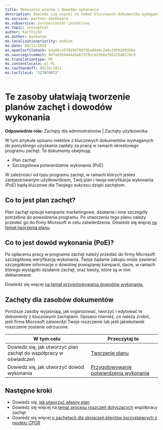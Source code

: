 ```yaml
---
title: Omówienie planów i dowodów wykonania
description: Dowiedz się więcej na temat kluczowych dokumentów wymaganych przez zachęty, w tym planu zachęt do współpracy oświadczeń i szczegółowego potwierdzenia wykonania (PoE).
ms.service: partner-dashboard
ms.subservice: partnercenter-incentives
ms.topic: conceptual
author: Karthic83
ms.author: kashanum
ms.localizationpriority: medium
ms.date: 09/11/2020
ms.openlocfilehash: bda06ce5f929d784f95ed9a9c248c29f6209356e
ms.sourcegitcommit: 847ad384d44a5a673791cb2950af02225d8174c9
ms.translationtype: MT
ms.contentlocale: pl-PL
ms.lasthandoff: 09/16/2021
ms.locfileid: "127876972"
---
```

# <a name="use-these-resources-to-help-you-create-incentives-plans-and-proofs-of-execution"></a>Te zasoby ułatwiają tworzenie planów zachęt i dowodów wykonania

**Odpowiednie role:** Zachęty dla administratorów | Zachęty użytkownika

W tym artykule opisano niektóre z kluczowych dokumentów wymaganych do pomyślnego uzyskania zapłaty za pracę w ramach określonego programu zachęt. Te dokumenty obejmują:

- Plan zachęt
- Szczegółowa potwierdzenie wykonania (PoE)

W zależności od typu programu zachęt, w ramach których jesteś zarejestrowanym użytkownikiem, Twój plan i twoja weryfikacja wykonania (PoE) będą kluczowe dla Twojego sukcesu dzięki zachętom.

## <a name="what-is-an-incentives-plan"></a>Co to jest plan zachęt?

Plan zachęt opisuje kampanie marketingowe, działania i inne szczegóły potrzebne do powodzenia programu. Po utworzeniu tego planu należy przesłać go do firmy Microsoft w celu zatwierdzenia. Dowiedz się więcej [na temat tworzenia planu](incentives-create-your-plan.md).

## <a name="what-is-a-proof-of-execution-poe"></a>Co to jest dowód wykonania (PoE)?

Po opłaceniu pracy w programie zachęt należy przesłać do firmy Microsoft szczegółową weryfikację wykonania. Twoje żądanie zakupu może zawierać szczegółowe informacje o dowolnej powiązanej kampanii, dacie, w ramach którego wystąpiło działanie zachęt, oraz kwoty, które są w nim deklarowane. 

Dowiedz się więcej [na temat przygotowywania dowodów wykonania.](incentives-prepare-your-proof-of-execution.md)

## <a name="incentives-document-resources"></a>Zachęty dla zasobów dokumentów

Poniższe zasoby wyjaśniają, jak organizować, tworzyć i edytować te dokumenty z kluczowymi zachętami. Opisano również, co należy zrobić, jeśli firma Microsoft zatwierdzi Twoje roszczenie lub jeśli jakiekolwiek roszczenie zostanie odrzucone.

|  **W tym celu**  |  **Przeczytaj to**  |
|--------------|-----------|
| Dowiedz się, jak utworzyć plan zachęt do współpracy w oświadczeń | [Tworzenie planu](incentives-create-your-plan.md)  |
Dowiedz się, jak utworzyć dowód wykonania | [Przygotowywanie potwierdzenia wykonania](incentives-prepare-your-proof-of-execution.md)  |

## <a name="next-steps"></a>Następne kroki

- Dowiedz się, [jak utworzyć własny plan](incentives-create-your-plan.md)
- Dowiedz się więcej na [temat procesu roszczeń dotyczących](claims-overview.md) współpracy zachęt
- Dowiedz się więcej [o zachętach dla skojarzeń klientów korzystających z modelu CPOR](submit-osa-claim.md)
